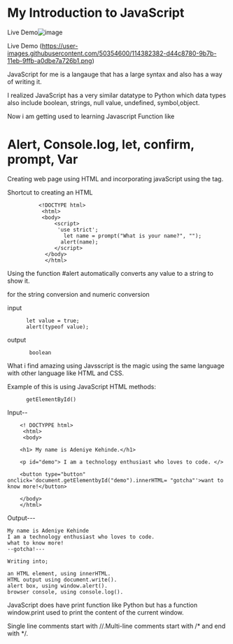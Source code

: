 # My Introduction to JavaScript

Live Demo![image](https://user-images.githubusercontent.com/50354600/114382325-c6970200-9b7b-11eb-93a3-633c5b8fe45a.png)


Live Demo (https://user-images.githubusercontent.com/50354600/114382382-d44c8780-9b7b-11eb-9ffb-a0dbe7a726b1.png)

JavaScript for me is a langauge that has a large syntax and also has a way of writing it.

I realized JavaScript has a very similar datatype to Python which data types also include boolean, strings, null value, undefined, symbol,object.

Now i am getting used to learning Javascript Function like 

# Alert, Console.log, let, confirm, prompt, Var

Creating web page using HTML and incorporating javaScript using the <script></script> tag.

Shortcut to creating an HTML 
              
              
              <!DOCTYPE html>
               <html>
               <body>
                   <script>
                    'use strict';
                      let name = prompt("What is your name?", "");
                     alert(name);
                   </script>
                </body>
                </html>


Using the function #alert automatically converts any value to a string to show it.

for the string conversion and numeric conversion

input
          
          let value = true;
          alert(typeof value);
 output      
  
           boolean
What i find amazing using Javsscript is the magic using the same language with other language like HTML and CSS.

Example of this is using JavaScript HTML methods:
      
          getElementById()
  Input--
    
        <! DOCTYPPE html>
         <html>
         <body>
      
        <h1> My name is Adeniye Kehinde.</h1>
 
        <p id="demo"> I am a technology enthusiast who loves to code. </>
        
        <button type="button" onclick='document.getElementbyId("demo").innerHTML= "gotcha"'>want to know more!</button>
        
        </body>
        </html>
   Output---
   
    My name is Adeniye Kehinde
    I am a technology enthusiast who loves to code.
    what to know more!
    --gotcha!---
  
    Writing into;
    
    an HTML element, using innerHTML.
    HTML output using document.write().
    alert box, using window.alert().
    browser console, using console.log().

JavaScript does have print function like Python but has a function window.print used to print the content of the current window.

Single line comments start with //.Multi-line comments start with /* and end with */.
          
          
 





